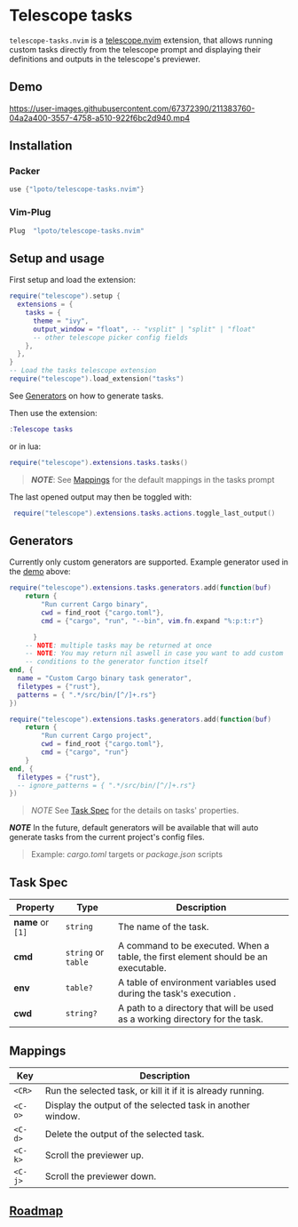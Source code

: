 # Telescope tasks

`telescope-tasks.nvim` is a [telescope.nvim](https://github.com/nvim-telescope/telescope.nvim) extension,
that allows running custom tasks directly from the telescope prompt and displaying their
definitions and outputs in the telescope's previewer.

## Demo

https://user-images.githubusercontent.com/67372390/211383760-04a2a400-3557-4758-a510-922f6bc2d940.mp4

## Installation

### Packer

```lua
use {"lpoto/telescope-tasks.nvim"}
```

### Vim-Plug

```lua
Plug  "lpoto/telescope-tasks.nvim"
```

## Setup and usage

First setup and load the extension:

```lua
require("telescope").setup {
  extensions = {
    tasks = {
      theme = "ivy",
      output_window = "float", -- "vsplit" | "split" | "float"
      -- other telescope picker config fields
    },
  },
}
-- Load the tasks telescope extension
require("telescope").load_extension("tasks")
```

See [Generators](#generators) on how to generate tasks.

Then use the extension:

```lua
:Telescope tasks
```

or in lua:

```lua
require("telescope").extensions.tasks.tasks()
```

> **_NOTE_**: See [Mappings](#mappings) for the default mappings in the tasks prompt

The last opened output may then be toggled with:

```lua
 require("telescope").extensions.tasks.actions.toggle_last_output()
```

## Generators

Currently only custom generators are supported. Example generator used in the [demo](#demo) above:

```lua
require("telescope").extensions.tasks.generators.add(function(buf)
    return {
        "Run current Cargo binary",
        cwd = find_root {"cargo.toml"},
        cmd = {"cargo", "run", "--bin", vim.fn.expand "%:p:t:r"}

      }
    -- NOTE: multiple tasks may be returned at once
    -- NOTE: You may return nil aswell in case you want to add custom
    -- conditions to the generator function itself
end, {
  name = "Custom Cargo binary task generator",
  filetypes = {"rust"},
  patterns = { ".*/src/bin/[^/]+.rs"}
})

require("telescope").extensions.tasks.generators.add(function(buf)
    return {
        "Run current Cargo project",
        cwd = find_root {"cargo.toml"},
        cmd = {"cargo", "run"}
    }
end, {
  filetypes = {"rust"},
  -- ignore_patterns = { ".*/src/bin/[^/]+.rs"}
})
```

> _NOTE_ See [Task Spec](#task-spec) for the details on tasks' properties.

**_NOTE_** In the future, default generators will be available that will auto generate
tasks from the current project's config files.

> Example: _cargo.toml_ targets or _package.json_ scripts

## Task Spec

| Property          | Type                | Description                                                                        |
| ----------------- | ------------------- | ---------------------------------------------------------------------------------- |
| **name** or `[1]` | `string`            | The name of the task.                                                              |
| **cmd**           | `string` or `table` | A command to be executed. When a table, the first element should be an executable. |
| **env**           | `table?`            | A table of environment variables used during the task's execution .                |
| **cwd**           | `string?`           | A path to a directory that will be used as a working directory for the task.       |

## Mappings

| Key     | Description                                                 |
| ------- | ----------------------------------------------------------- |
| `<CR>`  | Run the selected task, or kill it if it is already running. |
| `<C-o>` | Display the output of the selected task in another window.  |
| `<C-d>` | Delete the output of the selected task.                     |
| `<C-k>` | Scroll the previewer up.                                    |
| `<C-j>` | Scroll the previewer down.                                  |

## [Roadmap](./ROADMAP.md)
